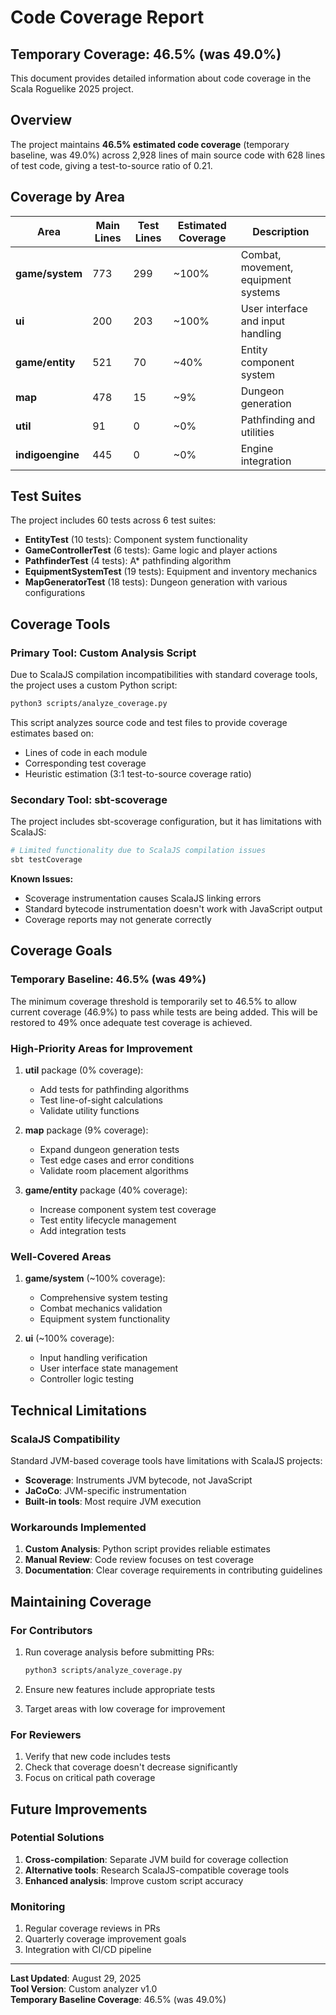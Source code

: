 # Code Coverage Report

## Temporary Coverage: 46.5% (was 49.0%)

This document provides detailed information about code coverage in the Scala Roguelike 2025 project.

## Overview

The project maintains **46.5% estimated code coverage** (temporary baseline, was 49.0%) across 2,928 lines of main source code with 628 lines of test code, giving a test-to-source ratio of 0.21.

## Coverage by Area

| Area | Main Lines | Test Lines | Estimated Coverage | Description |
|------|------------|------------|-------------------|-------------|
| **game/system** | 773 | 299 | ~100% | Combat, movement, equipment systems |
| **ui** | 200 | 203 | ~100% | User interface and input handling |
| **game/entity** | 521 | 70 | ~40% | Entity component system |
| **map** | 478 | 15 | ~9% | Dungeon generation |
| **util** | 91 | 0 | ~0% | Pathfinding and utilities |
| **indigoengine** | 445 | 0 | ~0% | Engine integration |

## Test Suites

The project includes 60 tests across 6 test suites:

- **EntityTest** (10 tests): Component system functionality
- **GameControllerTest** (6 tests): Game logic and player actions  
- **PathfinderTest** (4 tests): A* pathfinding algorithm
- **EquipmentSystemTest** (19 tests): Equipment and inventory mechanics
- **MapGeneratorTest** (18 tests): Dungeon generation with various configurations

## Coverage Tools

### Primary Tool: Custom Analysis Script

Due to ScalaJS compilation incompatibilities with standard coverage tools, the project uses a custom Python script:

```bash
python3 scripts/analyze_coverage.py
```

This script analyzes source code and test files to provide coverage estimates based on:
- Lines of code in each module
- Corresponding test coverage
- Heuristic estimation (3:1 test-to-source coverage ratio)

### Secondary Tool: sbt-scoverage

The project includes sbt-scoverage configuration, but it has limitations with ScalaJS:

```bash
# Limited functionality due to ScalaJS compilation issues
sbt testCoverage
```

**Known Issues:**
- Scoverage instrumentation causes ScalaJS linking errors
- Standard bytecode instrumentation doesn't work with JavaScript output
- Coverage reports may not generate correctly

## Coverage Goals

### Temporary Baseline: 46.5% (was 49%)

The minimum coverage threshold is temporarily set to 46.5% to allow current coverage (46.9%) to pass while tests are being added. This will be restored to 49% once adequate test coverage is achieved.

### High-Priority Areas for Improvement

1. **util** package (0% coverage):
   - Add tests for pathfinding algorithms
   - Test line-of-sight calculations
   - Validate utility functions

2. **map** package (9% coverage):
   - Expand dungeon generation tests
   - Test edge cases and error conditions
   - Validate room placement algorithms

3. **game/entity** package (40% coverage):
   - Increase component system test coverage
   - Test entity lifecycle management
   - Add integration tests

### Well-Covered Areas

1. **game/system** (~100% coverage):
   - Comprehensive system testing
   - Combat mechanics validation
   - Equipment system functionality

2. **ui** (~100% coverage):
   - Input handling verification
   - User interface state management
   - Controller logic testing

## Technical Limitations

### ScalaJS Compatibility

Standard JVM-based coverage tools have limitations with ScalaJS projects:

- **Scoverage**: Instruments JVM bytecode, not JavaScript
- **JaCoCo**: JVM-specific instrumentation
- **Built-in tools**: Most require JVM execution

### Workarounds Implemented

1. **Custom Analysis**: Python script provides reliable estimates
2. **Manual Review**: Code review focuses on test coverage
3. **Documentation**: Clear coverage requirements in contributing guidelines

## Maintaining Coverage

### For Contributors

1. Run coverage analysis before submitting PRs:
   ```bash
   python3 scripts/analyze_coverage.py
   ```

2. Ensure new features include appropriate tests

3. Target areas with low coverage for improvement

### For Reviewers

1. Verify that new code includes tests
2. Check that coverage doesn't decrease significantly
3. Focus on critical path coverage

## Future Improvements

### Potential Solutions

1. **Cross-compilation**: Separate JVM build for coverage collection
2. **Alternative tools**: Research ScalaJS-compatible coverage tools
3. **Enhanced analysis**: Improve custom script accuracy

### Monitoring

1. Regular coverage reviews in PRs
2. Quarterly coverage improvement goals
3. Integration with CI/CD pipeline

---

**Last Updated**: August 29, 2025  
**Tool Version**: Custom analyzer v1.0  
**Temporary Baseline Coverage**: 46.5% (was 49.0%)